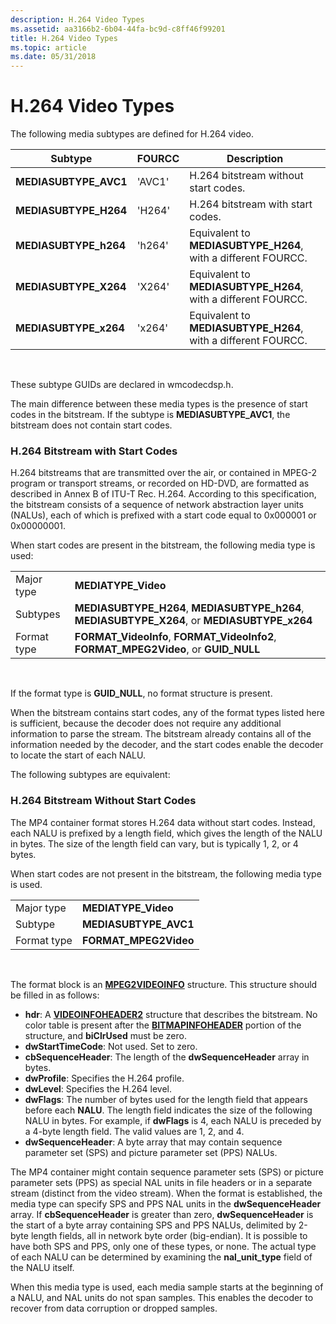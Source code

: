 ```yaml
---
description: H.264 Video Types
ms.assetid: aa3166b2-6b04-44fa-bc9d-c8ff46f99201
title: H.264 Video Types
ms.topic: article
ms.date: 05/31/2018
---
```


# H.264 Video Types

The following media subtypes are defined for H.264 video.



| Subtype                | FOURCC | Description                                                    |
|------------------------|--------|----------------------------------------------------------------|
| **MEDIASUBTYPE\_AVC1** | 'AVC1' | H.264 bitstream without start codes.                           |
| **MEDIASUBTYPE\_H264** | 'H264' | H.264 bitstream with start codes.                              |
| **MEDIASUBTYPE\_h264** | 'h264' | Equivalent to **MEDIASUBTYPE\_H264**, with a different FOURCC. |
| **MEDIASUBTYPE\_X264** | 'X264' | Equivalent to **MEDIASUBTYPE\_H264**, with a different FOURCC. |
| **MEDIASUBTYPE\_x264** | 'x264' | Equivalent to **MEDIASUBTYPE\_H264**, with a different FOURCC. |



 

These subtype GUIDs are declared in wmcodecdsp.h.

The main difference between these media types is the presence of start codes in the bitstream. If the subtype is **MEDIASUBTYPE\_AVC1**, the bitstream does not contain start codes.

### H.264 Bitstream with Start Codes

H.264 bitstreams that are transmitted over the air, or contained in MPEG-2 program or transport streams, or recorded on HD-DVD, are formatted as described in Annex B of ITU-T Rec. H.264. According to this specification, the bitstream consists of a sequence of network abstraction layer units (NALUs), each of which is prefixed with a start code equal to 0x000001 or 0x00000001.

When start codes are present in the bitstream, the following media type is used:



|             |                                                                                                   |
|-------------|---------------------------------------------------------------------------------------------------|
| Major type  | **MEDIATYPE\_Video**                                                                              |
| Subtypes    | **MEDIASUBTYPE\_H264**, **MEDIASUBTYPE\_h264**, **MEDIASUBTYPE\_X264**, or **MEDIASUBTYPE\_x264** |
| Format type | **FORMAT\_VideoInfo**, **FORMAT\_VideoInfo2**, **FORMAT\_MPEG2Video**, or **GUID\_NULL**          |



 

If the format type is **GUID\_NULL**, no format structure is present.

When the bitstream contains start codes, any of the format types listed here is sufficient, because the decoder does not require any additional information to parse the stream. The bitstream already contains all of the information needed by the decoder, and the start codes enable the decoder to locate the start of each NALU.

The following subtypes are equivalent:

### H.264 Bitstream Without Start Codes

The MP4 container format stores H.264 data without start codes. Instead, each NALU is prefixed by a length field, which gives the length of the NALU in bytes. The size of the length field can vary, but is typically 1, 2, or 4 bytes.

When start codes are not present in the bitstream, the following media type is used.



|             |                        |
|-------------|------------------------|
| Major type  | **MEDIATYPE\_Video**   |
| Subtype     | **MEDIASUBTYPE\_AVC1** |
| Format type | **FORMAT\_MPEG2Video** |



 

The format block is an [**MPEG2VIDEOINFO**](/previous-versions/windows/desktop/api/dvdmedia/ns-dvdmedia-mpeg2videoinfo) structure. This structure should be filled in as follows:

-   **hdr**: A [**VIDEOINFOHEADER2**](/previous-versions/windows/desktop/api/dvdmedia/ns-dvdmedia-videoinfoheader2) structure that describes the bitstream. No color table is present after the [**BITMAPINFOHEADER**](/windows/win32/api/wingdi/ns-wingdi-bitmapinfoheader) portion of the structure, and **biClrUsed** must be zero.
-   **dwStartTimeCode**: Not used. Set to zero.
-   **cbSequenceHeader**: The length of the **dwSequenceHeader** array in bytes.
-   **dwProfile**: Specifies the H.264 profile.
-   **dwLevel**: Specifies the H.264 level.
-   **dwFlags**: The number of bytes used for the length field that appears before each **NALU**. The length field indicates the size of the following NALU in bytes. For example, if **dwFlags** is 4, each NALU is preceded by a 4-byte length field. The valid values are 1, 2, and 4.
-   **dwSequenceHeader**: A byte array that may contain sequence parameter set (SPS) and picture parameter set (PPS) NALUs.

The MP4 container might contain sequence parameter sets (SPS) or picture parameter sets (PPS) as special NAL units in file headers or in a separate stream (distinct from the video stream). When the format is established, the media type can specify SPS and PPS NAL units in the **dwSequenceHeader** array. If **cbSequenceHeader** is greater than zero, **dwSequenceHeader** is the start of a byte array containing SPS and PPS NALUs, delimited by 2-byte length fields, all in network byte order (big-endian). It is possible to have both SPS and PPS, only one of these types, or none. The actual type of each NALU can be determined by examining the **nal\_unit\_type** field of the NALU itself.

When this media type is used, each media sample starts at the beginning of a NALU, and NAL units do not span samples. This enables the decoder to recover from data corruption or dropped samples.

 

 



